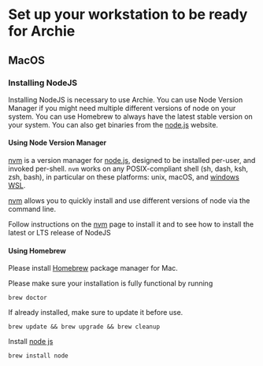 # Set up your workstation to be ready for Archie

## MacOS

### Installing NodeJS

Installing NodeJS is necessary to use Archie. You can use Node Version Manager if you might need multiple different
versions of node on your system. You can use Homebrew to always have the latest stable version on your system. You can
also get binaries from the [node.js](https://nodejs.org/en/) website.

#### Using Node Version Manager

[nvm](https://github.com/nvm-sh/nvm) is a version manager for [node.js](https://nodejs.org/en/), designed to be
installed per-user, and invoked per-shell. `nvm` works on any POSIX-compliant shell (sh, dash, ksh, zsh, bash), in
particular on these platforms: unix, macOS, and [windows WSL](https://github.com/nvm-sh/nvm#important-notes).

[nvm](https://github.com/nvm-sh/nvm) allows you to quickly install and use different versions of node via the command
line.

Follow instructions on the [nvm](https://github.com/nvm-sh/nvm) page to install it and to see how to install the latest
or LTS release of NodeJS

#### Using Homebrew

Please install [Homebrew](https://brew.sh/index) package manager for Mac.

Please make sure your installation is fully functional by running

```shell
brew doctor
```

If already installed, make sure to update it before use.

```shell
brew update && brew upgrade && brew cleanup
```

Install [node js](https://nodejs.org/)

```shell
brew install node
```
